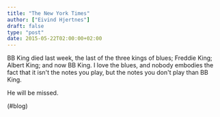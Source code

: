 ```yaml
---
title: "The New York Times"
author: ["Eivind Hjertnes"]
draft: false
type: "post"
date: 2015-05-22T02:00:00+02:00
---
```


BB King died last week, the last of the three kings of blues; Freddie
King; Albert King; and now BB King. I love the blues, and nobody
embodies the fact that it isn't the notes you play, but the notes you
don't play than BB King.

He will be missed.

(#blog)
